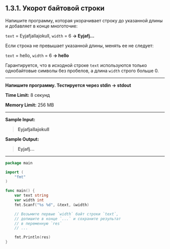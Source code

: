 ## 1.3.1. Укорот байтовой строки

Напишите программу, которая укорачивает строку до указанной длины и добавляет в конце многоточие:

`text` = Eyjafjallajokull, `width` = 6 **→ Eyjafj...**

Если строка не превышает указанной длины, менять ее не следует:

`text` = hello, `width` = 6 **→ hello**

Гарантируется, что в исходной строке `text` используются только однобайтовые символы без пробелов, а длина `width` строго больше 0.
___
**Напишите программу. Тестируется через stdin → stdout**

**Time Limit:** 8 секунд

**Memory Limit:** 256 MB
___
**Sample Input:**
> **Eyjafjallajokull**

**Sample Output:**
> **Eyjafj...**
___

```Go
package main

import (
	"fmt"
)

func main() {
	var text string
	var width int
	fmt.Scanf("%s %d", &text, &width)

	// Возьмите первые `width` байт строки `text`,
	// допишите в конце `...` и сохраните результат
	// в переменную `res`
	// ...

	fmt.Println(res)
}
```